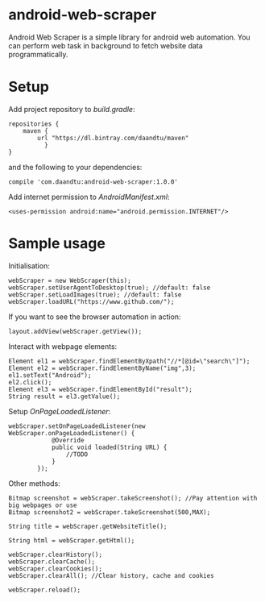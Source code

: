 # android-web-scraper
Android Web Scraper is a simple library for android web automation. You can perform web task in background to fetch website data programmatically.

# Setup
Add project repository to *build.gradle*:
```
repositories {
    maven {
        url "https://dl.bintray.com/daandtu/maven"
          }
}
```
and the following to your dependencies:
```
compile 'com.daandtu:android-web-scraper:1.0.0'
```
Add internet permission to *AndroidManifest.xml*:
```
<uses-permission android:name="android.permission.INTERNET"/>
```

# Sample usage
Initialisation:
```
webScraper = new WebScraper(this);
webScraper.setUserAgentToDesktop(true); //default: false
webScraper.setLoadImages(true); //default: false
webScraper.loadURL("https://www.github.com/");
```
If you want to see the browser automation in action:
```
layout.addView(webScraper.getView());
```
Interact with webpage elements:
```
Element el1 = webScraper.findElementByXpath("//*[@id=\"search\"]");
Element el2 = webScraper.findElementByName("img",3);
el1.setText("Android");
el2.click();
Element el3 = webScraper.findElementById("result");
String result = el3.getValue();
```
Setup *OnPageLoadedListener*:
```
webScraper.setOnPageLoadedListener(new WebScraper.onPageLoadedListener() {
            @Override
            public void loaded(String URL) {
                //TODO
            }
        });
```
Other methods:
```
Bitmap screenshot = webScraper.takeScreenshot(); //Pay attention with big webpages or use
Bitmap screenshot2 = webScraper.takeScreenshot(500,MAX);

String title = webScraper.getWebsiteTitle();

String html = webScraper.getHtml();

webScraper.clearHistory();
webScraper.clearCache();
webScraper.clearCookies();
webScraper.clearAll(); //Clear history, cache and cookies

webScraper.reload();
```
